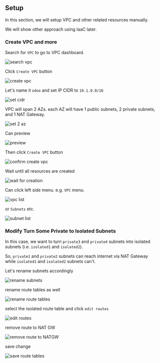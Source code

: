 
## Setup

In this section, we will setup VPC and other related resources manually.

We will show other approach using IaaC later.

### Create VPC and more

Search for `VPC` to go to VPC dashboard.

![search vpc](./static/001a-search-vpc.jpg)

Click `Create VPC` button

![create vpc](./static/001b-create-vpc.jpg)

Let's name it `odoo` and set IP CIDR to `10.1.0.0/16`

![set cidr](./static/001c-create-vpc.jpg)

VPC will span 2 AZs. each AZ will have 1 public subnets, 2 private subnets, and 1 NAT Gateway.

![set 2 az](./static/001d-create-vpc.jpg)

Can preview

![preview](./static/001e-create-vpc.jpg)

Then click `Create VPC` button

![confirm create vpc](./static/001f-create-vpc.jpg)

Wait until all resources are created

![wait for creation](./static/001g-vpc-created.jpg)

Can click left side menu. e.g. `VPC` menu.

![vpc list](./static/001h-vpc-created.jpg)

or `Subnets` etc.

![subnet list](./static/001i-subnets-created.jpg)

### Modify Turn Some Private to Isolated Subnets

In this case, we want to turn `private3` and `private4` subnets into isolated subnets (i.e. `isolated1` and `isolated2`).

So, `private1` and `private2` subnets can reach internet via NAT Gateway while `isolated1` and `isolated2` subnets can't.

Let's rename subnets accordingly

![rename subnets](./static/001j-subnets-renamed.jpg)

rename route tables as well

![rename route tables](./static/001k-route-tables-renamed.jpg)

select the isolated route table and click `edit routes`

![edit routes](./static/001l-edit-routes.jpg)

remove route to NAT GW

![remove route to NATGW](./static/001m-remove-route-to-natgw.jpg)

save change

![save route tables](./static/001n-save-change.jpg)
